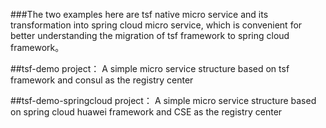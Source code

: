 ###The two examples here are tsf native micro service and its transformation into spring cloud micro service, which is convenient for better understanding the migration of tsf framework to spring cloud framework。

##tsf-demo project：
   A simple micro service structure based on tsf framework and consul as the registry center

##tsf-demo-springcloud project：
   A simple micro service structure based on spring cloud huawei framework and CSE as the registry center

